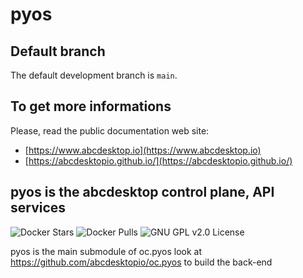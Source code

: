 # pyos

## Default branch

The default development branch is `main`. 


## To get more informations

Please, read the public documentation web site:
* [https://www.abcdesktop.io](https://www.abcdesktop.io)
* [https://abcdesktopio.github.io/](https://abcdesktopio.github.io/)


## pyos is the abcdesktop control plane, API services

![Docker Stars](https://img.shields.io/docker/stars/abcdesktopio/oc.pyos.svg) ![Docker Pulls](https://img.shields.io/docker/pulls/abcdesktopio/oc.pyos.svg)
![GNU GPL v2.0 License](https://img.shields.io/github/license/abcdesktopio/pyos.svg)

pyos is the main submodule of oc.pyos
look at https://github.com/abcdesktopio/oc.pyos to build the back-end
